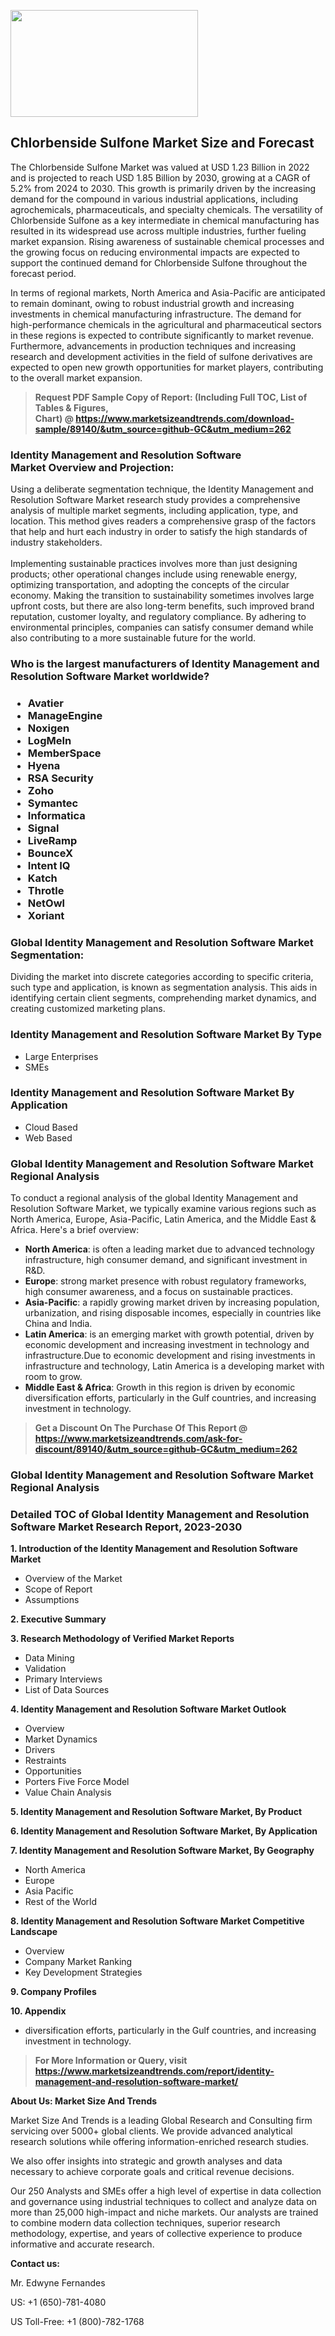 <p><img class="alignnone size-medium wp-image-20088" src="https://ffe5etoiles.com/wp-content/uploads/2024/12/MST1-300x171.png" alt="" width="300" height="171" /></p><h2>Chlorbenside Sulfone Market Size and Forecast</h2><p>The Chlorbenside Sulfone Market was valued at USD 1.23 Billion in 2022 and is projected to reach USD 1.85 Billion by 2030, growing at a CAGR of 5.2% from 2024 to 2030. This growth is primarily driven by the increasing demand for the compound in various industrial applications, including agrochemicals, pharmaceuticals, and specialty chemicals. The versatility of Chlorbenside Sulfone as a key intermediate in chemical manufacturing has resulted in its widespread use across multiple industries, further fueling market expansion. Rising awareness of sustainable chemical processes and the growing focus on reducing environmental impacts are expected to support the continued demand for Chlorbenside Sulfone throughout the forecast period.</p><p>In terms of regional markets, North America and Asia-Pacific are anticipated to remain dominant, owing to robust industrial growth and increasing investments in chemical manufacturing infrastructure. The demand for high-performance chemicals in the agricultural and pharmaceutical sectors in these regions is expected to contribute significantly to market revenue. Furthermore, advancements in production techniques and increasing research and development activities in the field of sulfone derivatives are expected to open new growth opportunities for market players, contributing to the overall market expansion.</p></p><blockquote id="" class=""><strong>Request PDF Sample Copy of Report: (Including Full TOC, List of Tables &amp; Figures, Chart)&nbsp;@&nbsp;<strong><a href="https://www.marketsizeandtrends.com/download-sample/89140/&utm_source=github-GC&utm_medium=262" target="_blank">https://www.marketsizeandtrends.com/download-sample/89140/&utm_source=github-GC&utm_medium=262</a></strong></strong></blockquote><h3 id="" class="">Identity Management and Resolution Software Market&nbsp;Overview and Projection:</h3><p id="" class="">Using a deliberate segmentation technique, the Identity Management and Resolution Software Market research study provides a comprehensive analysis of multiple market segments, including application, type, and location. This method gives readers a comprehensive grasp of the factors that help and hurt each industry in order to satisfy the high standards of industry stakeholders. <br /> <br />Implementing sustainable practices involves more than just designing products; other operational changes include using renewable energy, optimizing transportation, and adopting the concepts of the circular economy. Making the transition to sustainability sometimes involves large upfront costs, but there are also long-term benefits, such improved brand reputation, customer loyalty, and regulatory compliance. By adhering to environmental principles, companies can satisfy consumer demand while also contributing to a more sustainable future for the world.</p><h3 id="" class="">Who is the largest manufacturers of&nbsp;Identity Management and Resolution Software Market worldwide?</h3><h3 class=""><p><ul><li>Avatier </li><li> ManageEngine </li><li> Noxigen </li><li> LogMeIn </li><li> MemberSpace </li><li> Hyena </li><li> RSA Security </li><li> Zoho </li><li> Symantec </li><li> Informatica </li><li> Signal </li><li> LiveRamp </li><li> BounceX </li><li> Intent IQ </li><li> Katch </li><li> Throtle </li><li> NetOwl </li><li> Xoriant</li></ul></p></h3><h3 id="" class="">Global&nbsp;Identity Management and Resolution Software Market Segmentation:</h3><p id="" class="">Dividing the market into discrete categories according to specific criteria, such type and application, is known as segmentation analysis. This aids in identifying certain client segments, comprehending market dynamics, and creating customized marketing plans.</p><h3 id="" class="">Identity Management and Resolution Software Market&nbsp;By Type</h3><p><p><ul><li>Large Enterprises </li><li> SMEs</p></li></ul></p></p><h3 id="" class="">Identity Management and Resolution Software Market&nbsp;By Application</h3><p class=""><p><ul><li>Cloud Based </li><li> Web Based</li></ul></p></p><h3 id="" class="">Global Identity Management and Resolution Software Market Regional Analysis</h3><p id="" class="">To conduct a regional analysis of the global Identity Management and Resolution Software Market, we typically examine various regions such as North America, Europe, Asia-Pacific, Latin America, and the Middle East &amp; Africa. Here's a brief overview:</p><ul><li><strong>North America</strong>: is often a leading market due to advanced technology infrastructure, high consumer demand, and significant investment in R&amp;D.</li><li><strong>Europe</strong>: strong market presence with robust regulatory frameworks, high consumer awareness, and a focus on sustainable practices.</li><li><strong>Asia-Pacific</strong>: a rapidly growing market driven by increasing population, urbanization, and rising disposable incomes, especially in countries like China and India.</li><li><strong>Latin America</strong>: is an emerging market with growth potential, driven by economic development and increasing investment in technology and infrastructure.Due to economic development and rising investments in infrastructure and technology, Latin America is a developing market with room to grow.</li><li><strong>Middle East &amp; Africa</strong>: Growth in this region is driven by economic diversification efforts, particularly in the Gulf countries, and increasing investment in technology.</li></ul><blockquote id="" class=""><strong>Get a Discount On The Purchase Of This Report @ <strong><a href="https://www.marketsizeandtrends.com/ask-for-discount/89140/&utm_source=github-GC&utm_medium=262" target="_blank">https://www.marketsizeandtrends.com/ask-for-discount/89140/&utm_source=github-GC&utm_medium=262</a></strong></strong></blockquote><h3 id="" class="">Global Identity Management and Resolution Software Market Regional Analysis</h3><h3 id="" class="">Detailed TOC of Global Identity Management and Resolution Software Market Research Report, 2023-2030</h3><p id="" class=""><strong>1. Introduction of the Identity Management and Resolution Software Market</strong></p><ul><li>Overview of the Market</li><li>Scope of Report</li><li>Assumptions</li></ul><p id="" class=""><strong>2. Executive Summary</strong></p><p id="" class=""><strong>3. Research Methodology of Verified Market Reports</strong></p><ul><li>Data Mining</li><li>Validation</li><li>Primary Interviews</li><li>List of Data Sources</li></ul><p id="" class=""><strong>4. Identity Management and Resolution Software Market Outlook</strong></p><ul><li>Overview</li><li>Market Dynamics</li><li>Drivers</li><li>Restraints</li><li>Opportunities</li><li>Porters Five Force Model</li><li>Value Chain Analysis</li></ul><p id="" class=""><strong>5. Identity Management and Resolution Software Market, By Product</strong></p><p id="" class=""><strong>6. Identity Management and Resolution Software Market, By Application</strong></p><p id="" class=""><strong>7. Identity Management and Resolution Software Market, By Geography</strong></p><ul><li>North America</li><li>Europe</li><li>Asia Pacific</li><li>Rest of the World</li></ul><p id="" class=""><strong>8. Identity Management and Resolution Software Market Competitive Landscape</strong></p><ul><li>Overview</li><li>Company Market Ranking</li><li>Key Development Strategies</li></ul><p id="" class=""><strong>9. Company Profiles</strong></p><p id="" class=""><strong>10. Appendix</strong></p><ul><li>diversification efforts, particularly in the Gulf countries, and increasing investment in technology.</li></ul><blockquote id="" class=""><strong>For More Information or Query, visit <strong><strong><a href="https://www.marketsizeandtrends.com/report/identity-management-and-resolution-software-market/" target="_blank">https://www.marketsizeandtrends.com/report/identity-management-and-resolution-software-market/</a></strong></strong></strong></blockquote><p id="" class=""><strong>About Us: Market Size And Trends</strong></p><p id="" class="">Market Size And Trends is a leading Global Research and Consulting firm servicing over 5000+ global clients. We provide advanced analytical research solutions while offering information-enriched research studies.</p><p id="" class="">We also offer insights into strategic and growth analyses and data necessary to achieve corporate goals and critical revenue decisions.</p><p id="" class="">Our 250 Analysts and SMEs offer a high level of expertise in data collection and governance using industrial techniques to collect and analyze data on more than 25,000 high-impact and niche markets. Our analysts are trained to combine modern data collection techniques, superior research methodology, expertise, and years of collective experience to produce informative and accurate research.</p><p id="" class=""><strong>Contact us:</strong></p><p id="" class="">Mr. Edwyne Fernandes</p><p id="" class="">US: +1 (650)-781-4080</p><p id="" class="">US Toll-Free: +1 (800)-782-1768</p>
